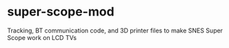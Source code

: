 # super-scope-mod
Tracking, BT communication code, and 3D printer files to make SNES Super Scope work on LCD TVs
